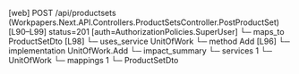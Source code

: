 [web] POST /api/productsets  (Workpapers.Next.API.Controllers.ProductSetsController.PostProductSet)  [L90–L99] status=201 [auth=AuthorizationPolicies.SuperUser]
  └─ maps_to ProductSetDto [L98]
  └─ uses_service UnitOfWork
    └─ method Add [L96]
      └─ implementation UnitOfWork.Add
  └─ impact_summary
    └─ services 1
      └─ UnitOfWork
    └─ mappings 1
      └─ ProductSetDto

